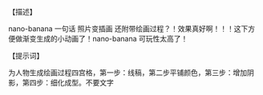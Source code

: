 【描述】

nano-banana 一句话 照片变插画 还附带绘画过程？！效果真好啊！！！这下方便做渐变生成的小动画了！nano-banana 可玩性太高了！

【提示词】

为人物生成绘画过程四宫格，第一步：线稿，第二步平铺颜色，第三步：增加阴影，第四步：细化成型。不要文字